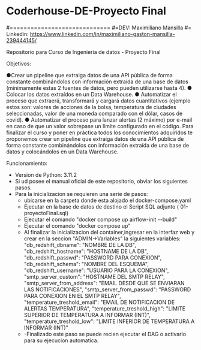 # Coderhouse-DE-Proyecto Final
#=============================
#=DEV: Maximiliano Mansilla
#= Linkedin: https://www.linkedin.com/in/maximiliano-gaston-mansilla-239444145/

Repositorio para Curso de Ingenieria de datos - Proyecto Final

Objetivos:

●Crear un pipeline que extraiga datos de una API pública de forma
constante combinándolos con información extraída de una base de
datos (mínimamente estas 2 fuentes de datos, pero pueden utilizarse
hasta 4).
● Colocar los datos extraídos en un Data Warehouse.
● Automatizar el proceso que extraerá, transformará y cargará datos
cuantitativos (ejemplo estos son: valores de acciones de la bolsa,
temperatura de ciudades seleccionadas, valor de una moneda
comparado con el dólar, casos de covid).
● Automatizar el proceso para lanzar alertas (2 máximo) por e-mail en
caso de que un valor sobrepase un límite configurado en el código.
Para finalizar el curso y poner en práctica todos los conocimientos
adquiridos te proponemos crear un pipeline que extraiga datos de
una API pública de forma constante combinándolos con información
extraída de una base de datos y colocándolos en un Data Warehouse.


Funcionamiento:

- Version de Python: 3.11.2
- Si ud posee el manual oficial de este repositorio, obviar los siguientes pasos.
- Para la inicializacion se requieren una serie de pasos:
	- ubicarse en la carpeta donde esta alojado el docker-compose.yaml
	- Ejecutar en la base de datos de destino el Script SQL adjunto ( 01-proyectoFinal.sql)
	- Ejecutar el comando "docker compose up airflow-init --build"
	- Ejecutar el comando "docker compose up"
	- Al finalizar la inicializacion del container,ingresar en la interfaz web y crear en la seccion "ADMIN->Variables" la siguientes variables:
	    "db_redshift_dbname": "NOMBRE DE LA DB",
		"db_redshift_hostname": "HOSTNAME DE LA DB",
		"db_redshift_passwd": "PASSWORD PARA CONEXION",
		"db_redshift_schema": "NOMBRE DEL ESQUEMA",
		"db_redshift_username": "USUARIO PARA LA CONEXION",
		"smtp_server_custom": "HOSTNAME DEL SMTP RELAY",
		"smtp_server_from_address": "EMAIL DESDE QUE SE ENVIARAN LAS NOTIFICACIONES",
		"smtp_server_from_passwd": "PASSWORD PARA CONEXION EN EL SMTP RELAY",
		"temperature_treshold_email": "EMAIL DE NOTIFICACION DE ALERTAS TEMPERATURA",
		"temperature_treshold_high": "LIMITE SUPERIOR DE TEMPERATURA A INFORMAR (INT)",
		"temperature_treshold_low": "LIMITE INFERIOR DE TEMPERATURA A INFORMAR (INT)"
	- -Finalizado este paso se puede recien ejecutar el DAG o activarlo para su ejecucion automatica.